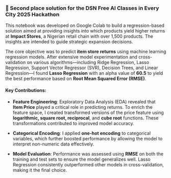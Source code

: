 ### 🥈 Second place solution for the DSN Free AI Classes in Every City 2025 Hackathon

This notebook was developed on Google Colab to build a regression-based solution aimed at providing insights into which products yield higher returns at **Impact Stores**, a Nigerian retail chain with over 1,500 products. The insights are intended to guide strategic expansion decisions.

The core objective was to predict **item store returns** using machine learning regression models. After extensive model experimentation and cross-validation on various algorithms—including Ridge Regression, Lasso Regression, Support Vector Regressor (SVR), Decision Trees, and Linear Regression—I found **Lasso Regression** with an alpha value of **60.5** to yield the best performance based on **Root Mean Squared Error (RMSE)**.

#### Key Contributions:

* **Feature Engineering**:
  Exploratory Data Analysis (EDA) revealed that **Item Price** played a critical role in predicting returns. To enrich the feature space, I created transformed versions of the price feature using **logarithmic, square root, reciprocal**, and **cube root** functions. These transformations contributed to improved model accuracy.

* **Categorical Encoding**:
  I applied **one-hot encoding** to categorical variables, which further boosted performance by allowing the model to interpret non-numeric data effectively.

* **Model Evaluation**:
  Performance was assessed using **RMSE** on both the training and test sets to ensure the model generalizes well. Lasso Regression consistently outperformed other models in cross-validation, making it the final choice.




